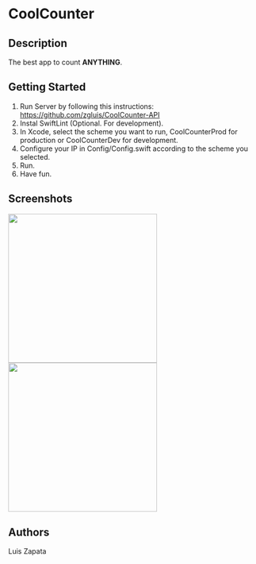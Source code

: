 # CoolCounter

## Description
The best app to count **ANYTHING**.

## Getting Started

1. Run Server by following this instructions: https://github.com/zgluis/CoolCounter-API
2. Instal SwiftLint (Optional. For development).
3. In Xcode, select the scheme you want to run, CoolCounterProd for production or CoolCounterDev for development.
4. Configure your IP in Config/Config.swift according to the scheme you selected.
5. Run.
6. Have fun.

## Screenshots

<img src="https://user-images.githubusercontent.com/16930032/110872581-d9819280-82ae-11eb-92ac-8429f316047a.png" width="300">     <img src="https://user-images.githubusercontent.com/16930032/110872493-adfea800-82ae-11eb-8037-539dcebb45be.png" width="300">

## Authors

Luis Zapata

